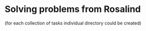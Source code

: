 # Solving problems from Rosalind

(for each collection of tasks individual directory could be created)
